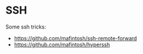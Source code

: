 # SSH

Some ssh tricks:

- https://github.com/mafintosh/ssh-remote-forward
- https://github.com/mafintosh/hyperssh
